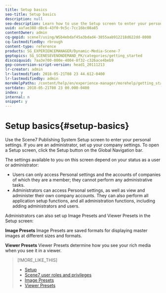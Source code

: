```yaml
---
title: Setup basics
seo-title: Setup basics
description: null
seo-description: Learn how to use the Setup screen to enter your personal settings. If you are an administrator, set up your company settings.
uuid: aafae388-d8c6-43f0-9c5c-7cc16bc08a85
contentOwner: admin
cq-gepid: scene7/using/WSb4ebdaf45a3bdad4-3855aab912218d622dd-8000
cq-lastmodifiedby: rbrough
content-type: reference
products: SG_EXPERIENCEMANAGER/Dynamic-Media-Scene-7
geptopics: SG_SCENESEVENONDEMAND_PK/categories/getting_started
discoiquuid: 7aa3e700-000e-4004-8f32-c326ace4beb9
gep-conversion-script-version: head1_20111213
lr-creator: admin
lr-lastmodified: 2018-05-21T08 23 44.612-0400
lr-lastmodifiedby: admin
moreHelpPaths: /content/help/en/experience-manager/morehelp/getting_started;/content/help/en/experience-manager/morehelp/getting_started
sortdate: 2018-05-21T08 23 00.000-0400
index: y
internal: n
snippet: y
---
```


# Setup basics{#setup-basics}

Use the Scene7 Publishing System Setup screen to enter your personal settings. If you are an administrator, set up your company settings. To open a Setup screen, click the Setup button on the Global Navigation bar.

The settings available to you on this screen depend on your status as a user or administrator:

* Users can only access Personal settings and the accounts of companies of which they are a member; they cannot perform any administrative tasks. 
* Administrators can access Personal settings, as well as view and administer their own company accounts. They can also perform all application setup functions, and all administration functions, including adding administrators and users.

Administrators can also set up Image Presets and Viewer Presets in the Setup screen:

**Image Presets** Image Presets are saved formats for displaying master images at different sizes and formats.

**Viewer Presets** Viewer Presets determine how you see your rich media when you see it in a viewer.

>[!MORE_LIKE_THIS]
>
>* [Setup](/content/help/en/experience-manager/scene7/topics/setup)
>* [Scene7 user roles and privileges](administration-setup.md#user_administration)
>* [Image Presets](application-setup.md#image_presets)
>* [Viewer Presets](application-setup.md#viewer_presets)
